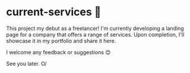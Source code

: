 # current-services 👷

This project my debut as a freelancer! I'm currently developing a landing page for a company that offers a range of services. Upon completion, I'll showcase it in my portfolio and share it here.

I welcome any feedback or suggestions 😊

See you later. O/

